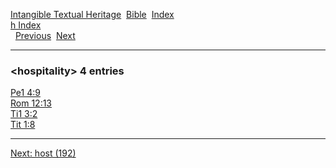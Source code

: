 [Intangible Textual Heritage](../../index)  [Bible](../index) 
[Index](index)   
[h Index](_h_)  
  [Previous](c05603)  [Next](c05605) 

------------------------------------------------------------------------

### &lt;hospitality&gt; 4 entries

[Pe1 4:9](../kjv/pe1004.htm#009)  
[Rom 12:13](../kjv/rom012.htm#013)  
[Ti1 3:2](../kjv/ti1003.htm#002)  
[Tit 1:8](../kjv/tit001.htm#008)  

------------------------------------------------------------------------

[Next: host (192)](c05605)
